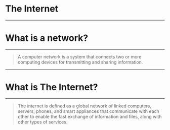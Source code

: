 # The Internet

----

# What is a network?

---

> A computer network is a system that connects two or more computing devices for transmitting and sharing information.

----

# What is The Internet?

---

> The internet is defined as a global network of linked computers, servers, phones, and smart appliances that communicate with each other to enable the fast exchange of information and files, along with other types of services.
